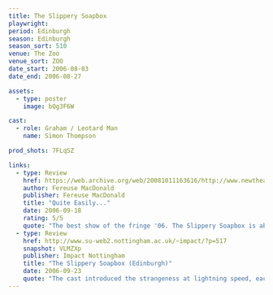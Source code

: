 ```yaml
---
title: The Slippery Soapbox
playwright:
period: Edinburgh
season: Edinburgh
season_sort: 510
venue: The Zoo
venue_sort: ZOO
date_start: 2006-08-03
date_end: 2006-08-27

assets:
  - type: poster
    image: bQg3F6W

cast:
  - role: Graham / Leotard Man
    name: Simon Thompson

prod_shots: 7FLqSZ

links:
  - type: Review
    href: https://web.archive.org/web/20081011163616/http://www.newtheatre.org.uk/extra/soapbox.html
    author: Fereuse MacDonald
    publisher: Fereuse MacDonald
    title: "Quite Easily..."
    date: 2006-09-18
    rating: 5/5
    quote: "The best show of the fringe '06. The Slippery Soapbox is absolutely hilarious, the writing is brilliant - filled with some of the most genius lines I've ever heard. The cast are all immensely talented, each one playing their parts perfectly. It has it's own unique style which means no matter how many times you see it, it never stops being funny."
  - type: Review
    href: http://www.su-web2.nottingham.ac.uk/~impact/?p=517
    snapshot: VLMZXp
    publisher: Impact Nottingham
    title: "The Slippery Soapbox (Edinburgh)"
    date: 2006-09-23
    quote: "The cast introduced the strangeness at lightning speed, each scene lasting just a couple of minutes before the audience was propelled to another even more bizarre situation. Sketch shows can be difficult to pull off, but the energy and enthusiasm of the actors ensured that we giggled our way through an hour long journey into the absurd."
---
```


